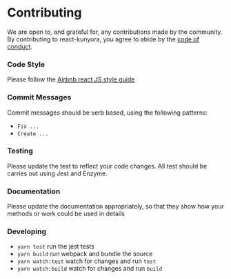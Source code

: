 # Contributing

We are open to, and grateful for, any contributions made by the community. By contributing to react-kunyora, you agree to abide by the [code of conduct](https://github.com/kunyora/react-kunyora/blob/master/CODE_OF_CONDUCT.md).

### Code Style

Please follow the [Airbnb react JS style guide](https://github.com/airbnb/javascript/tree/master/react)

### Commit Messages

Commit messages should be verb based, using the following patterns:

* `Fix ...`
* `Create ...`

### Testing

Please update the test to reflect your code changes. All test should be carries out using Jest and Enzyme.

### Documentation

Please update the documentation appropriately, so that they show how your methods or work could be used in details

### Developing

* `yarn test` run the jest tests
* `yarn build` run webpack and bundle the source
* `yarn watch:test` watch for changes and run `test`
* `yarn watch:build` watch for changes and run `build`

